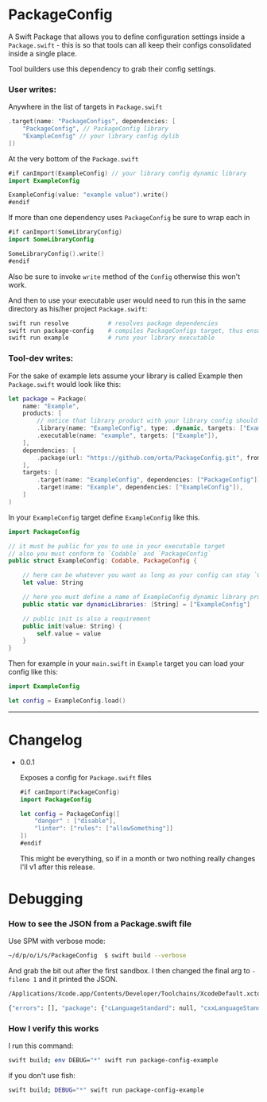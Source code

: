 # PackageConfig

A Swift Package that allows you to define configuration settings inside a `Package.swift` - this is so that tools can all keep their configs consolidated inside a single place.

Tool builders use this dependency to grab their config settings.

### User writes:

Anywhere in the list of targets in `Package.swift`

```swift
.target(name: "PackageConfigs", dependencies: [
    "PackageConfig", // PackageConfig library
    "ExampleConfig" // your library config dylib
])
```

At the very bottom of the `Package.swift`

```swift
#if canImport(ExampleConfig) // your library config dynamic library
import ExampleConfig

ExampleConfig(value: "example value").write()
#endif
```

If more than one dependency uses `PackageConfig` be sure to wrap each in 

```swift
#if canImport(SomeLibraryConfig)
import SomeLibraryConfig

SomeLibraryConfig().write()
#endif
```

Also be sure to invoke `write` method of the `Config` otherwise this won't work.

And then to use your executable user would need to run this in the same directory as his/her project `Package.swift`:

```bash
swift run resolve			# resolves package dependencies
swift run package-config	# compiles PackageConfigs target, thus ensures dylibs are built
swift run example			# runs your library executable
```

### Tool-dev writes:

For the sake of example lets assume your library is called Example then `Package.swift` would look like this:

```swift
let package = Package(
    name: "Example",
    products: [
        // notice that library product with your library config should be dynamic
        .library(name: "ExampleConfig", type: .dynamic, targets: ["ExampleConfig"]),
        .executable(name: "example", targets: ["Example"]),
    ],
    dependencies: [
        .package(url: "https://github.com/orta/PackageConfig.git", from: "0.0.2"),
    ],
    targets: [
        .target(name: "ExampleConfig", dependencies: ["PackageConfig"]),
        .target(name: "Example", dependencies: ["ExampleConfig"]),
    ]
)
```

In your `ExampleConfig` target define `ExampleConfig` like this.

```swift
import PackageConfig

// it must be public for you to use in your executable target
// also you must conform to `Codable` and `PackageConfig`
public struct ExampleConfig: Codable, PackageConfig {

    // here can be whatever you want as long as your config can stay `Codable`
	let value: String

    // here you must define a name of ExampleConfig dynamic library product to be sure it gets linked when loading config
	public static var dynamicLibraries: [String] = ["ExampleConfig"]

    // public init is also a requirement
	public init(value: String) {
		self.value = value
	}
}
```

Then for example in your `main.swift` in `Example` target you can load your config like this:

```swift
import ExampleConfig

let config = ExampleConfig.load()
```

----

# Changelog

- 0.0.1

  Exposes a config for `Package.swift` files

  ```swift
  #if canImport(PackageConfig)
  import PackageConfig

  let config = PackageConfig([
      "danger" : ["disable"],
      "linter": ["rules": ["allowSomething"]]
  ])
  #endif
  ```

  This might be everything, so if in a month or two nothing really changes
  I'll v1 after this release.

# Debugging

### How to see the JSON from a Package.swift file

Use SPM with verbose mode:

```sh
~/d/p/o/i/s/PackageConfig  $ swift build --verbose
```

And grab the bit out after the first sandbox. I then changed the final arg to `-fileno 1` and it printed the JSON.

```sh
/Applications/Xcode.app/Contents/Developer/Toolchains/XcodeDefault.xctoolchain/usr/bin/swiftc --driver-mode=swift -L /Applications/Xcode.app/Contents/Developer/Toolchains/XcodeDefault.xctoolchain/usr/lib/swift/pm/4_2 -lPackageDescription -suppress-warnings -swift-version 4.2 -I /Applications/Xcode.app/Contents/Developer/Toolchains/XcodeDefault.xctoolchain/usr/lib/swift/pm/4_2 -target x86_64-apple-macosx10.10 -sdk /Applications/Xcode.app/Contents/Developer/Platforms/MacOSX.platform/Developer/SDKs/MacOSX10.14.sdk /Users/ortatherox/dev/projects/orta/ios/spm/PackageConfig/Package.swift -fileno 1

{"errors": [], "package": {"cLanguageStandard": null, "cxxLanguageStandard": null, "dependencies": [], "name": "PackageConfig", "products": [{"name": "PackageConfig", "product_type": "library", "targets": ["PackageConfig"], "type": null}], "targets": [{"dependencies": [], "exclude": [], "name": "PackageConfig", "path": null, "publicHeadersPath": null, "sources": null, "type": "regular"}, {"dependencies": [{"name": "PackageConfig", "type": "byname"}], "exclude": [], "name": "PackageConfigTests", "path": null, "publicHeadersPath": null, "sources": null, "type": "test"}]}}
```

### How I verify this works

I run this command:

```sh
swift build; env DEBUG="*" swift run package-config-example
```

if you don't use fish:

```sh
swift build; DEBUG="*" swift run package-config-example
```
